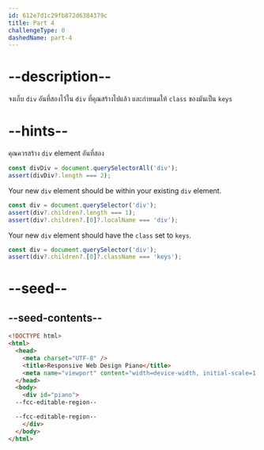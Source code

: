 ```yaml
---
id: 612e7d1c29fb872d6384379c
title: Part 4
challengeType: 0
dashedName: part-4
---
```


# --description--

จงเก็บ `div` อันที่สองไว้ใน `div` ที่คุณสร้างไปแล้ว
และกำหนดให้ `class` ของมันเป็น `keys`

# --hints--

คุณควรสร้าง `div` element อันที่สอง

```js
const divDiv = document.querySelectorAll('div');
assert(divDiv?.length === 2);
```

Your new `div` element should be within your existing `div` element.

```js
const div = document.querySelector('div');
assert(div?.children?.length === 1);
assert(div?.children?.[0]?.localName === 'div');
```

Your new `div` element should have the `class` set to `keys`.

```js
const div = document.querySelector('div');
assert(div?.children?.[0]?.className === 'keys');
```

# --seed--

## --seed-contents--

```html
<!DOCTYPE html>
<html>
  <head>
    <meta charset="UTF-8" />
    <title>Responsive Web Design Piano</title>
    <meta name="viewport" content="width=device-width, initial-scale=1.0" />
  </head>
  <body>
    <div id="piano">
  --fcc-editable-region--

  --fcc-editable-region--
    </div>
  </body>
</html>
```

```css

```
